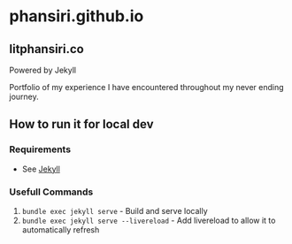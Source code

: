 # phansiri.github.io

## litphansiri.co

Powered by Jekyll

Portfolio of my experience I have encountered throughout my never ending journey.

## How to run it for local dev

### Requirements
- See [Jekyll](https://jekyllrb.com/docs/)

### Usefull Commands
1. `bundle exec jekyll serve` - Build and serve locally
2. `bundle exec jekyll serve --livereload` - Add livereload to allow it to automatically refresh